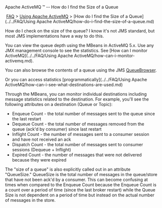 Apache ActiveMQ ™ -- How do I find the Size of a Queue 

 [FAQ](/FAQ/index.md) > [Using Apache ActiveMQ](../../FAQ/using-apache-activemq.md) > [How do I find the Size of a Queue](../../FAQ/Using Apache ActiveMQ/how-do-i-find-the-size-of-a-queue.md)


How do I check on the size of the queue? I know it's not JMS standard, but most JMS implementations have a way to do this.

You can view the queue depth using the MBeans in ActiveMQ 5.x. Use any JMX management console to see the statistics. See [How can I monitor ActiveMQ](../../FAQ/Using Apache ActiveMQ/how-can-i-monitor-activemq.md).

You can also browse the contents of a queue using the JMS [QueueBrowser](http://java.sun.com/j2ee/1.4/docs/api/javax/jms/QueueBrowser.html).

Or you can access statistics [programmatically](../../FAQ/Using Apache ActiveMQ/how-can-i-see-what-destinations-are-used.md)

Through the MBeans, you can monitor individual destinations including message statistics related to the destination. For example, you'll see the following attributes on a destination (Queue or Topic):

*   Enqueue Count - the total number of messages sent to the queue since the last restart
*   Dequeue Count - the total number of messages removed from the queue (ack'd by consumer) since last restart
*   Inflight Count - the number of messages sent to a consumer session and have not received an ack
*   Dispatch Count - the total number of messages sent to consumer sessions (Dequeue + Inflight)
*   Expired Count - the number of messages that were not delivered because they were expired

The "size of a queue" is also explicitly called out in an attribute "QueueSize." QueueSize is the total number of messages in the queue/store that have not been ack'd by a consumer. This can become confusing at times when compared to the Enqueue Count because the Enqueue Count is a count over a period of time (since the last broker restart) while the Queue Size is not dependent on a period of time but instead on the actual number of messages in the store.

